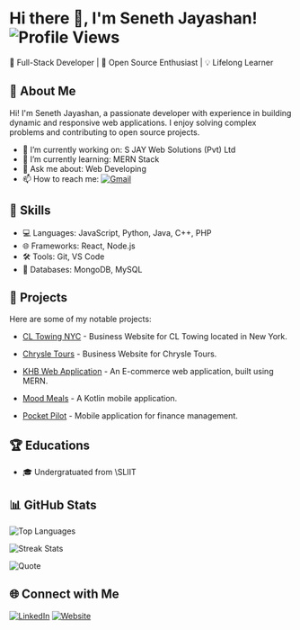 # Hi there 👋, I'm Seneth Jayashan!![Profile Views](https://komarev.com/ghpvc/?username=S-JAY-Web-Solutions&color=blue)

🚀 Full-Stack Developer | 🌱 Open Source Enthusiast | 💡 Lifelong Learner

## 💼 About Me

Hi! I'm Seneth Jayashan, a passionate developer with experience in building dynamic and responsive web applications. I enjoy solving complex problems and contributing to open source projects.

* 🔭 I’m currently working on: S JAY Web Solutions (Pvt) Ltd
* 🌱 I’m currently learning: MERN Stack
* 💬 Ask me about: Web Developing
* 📫 How to reach me: [![Gmail](https://img.shields.io/badge/Gmail-red)](mailto:sjayashan35@gmail.com)
 

## 🌟 Skills

* 💻 Languages: JavaScript, Python, Java, C++, PHP
* 🌐 Frameworks: React, Node.js
* 🛠️ Tools: Git, VS Code
* 📂 Databases: MongoDB, MySQL

## 🚀 Projects

Here are some of my notable projects:

* [CL Towing NYC](https://cltowingnyc.com) - Business Website for CL Towing located in New York.
* [Chrysle Tours](https://chrysletours.com) - Business Website for Chrysle Tours.

* [KHB Web Application](https://github.com/Seneth-Jayashan/KHB-Web-Application) - An E-commerce web application, built using MERN.
* [Mood Meals](https://github.com/Seneth-Jayashan/Mood-Meals) - A Kotlin mobile application.
* [Pocket Pilot](https://github.com/Seneth-Jayashan/Pocket-Pilot) - Mobile application for finance management.

## 🏆 Educations

* 🎓 Undergratuated from \SLIIT

## 📊 GitHub Stats

![Top Languages](https://github-readme-stats.vercel.app/api/top-langs/?username=Seneth-Jayashan\&layout=compact\&theme=radical)

![Streak Stats](https://github-readme-streak-stats.herokuapp.com/?user=Seneth-Jayashan\&theme=radical)

![Quote](https://quotes-github-readme.vercel.app/api?type=horizontal&theme=radical)


## 🌐 Connect with Me

[![LinkedIn](https://img.shields.io/badge/LinkedIn-Profile-blue)](https://www.linkedin.com/in/seneth-jayashan/)
[![Website](https://img.shields.io/badge/Website-Visit-green)](https://sjaywebsolutions.lk)
